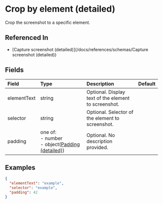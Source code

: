 
# Crop by element (detailed)

Crop the screenshot to a specific element.

## Referenced In

- [Capture screenshot (detailed)](/docs/references/schemas/Capture screenshot (detailed))

## Fields

Field | Type | Description | Default
:-- | :-- | :-- | :--
elementText | string | Optional. Display text of the element to screenshot. | 
selector | string | Optional. Selector of the element to screenshot. | 
padding | one of:<br/>- number<br/>- object([Padding (detailed)](/docs/references/schemas/Padding (detailed))) | Optional. No description provided. | 

## Examples

```json
{
  "elementText": "example",
  "selector": "example",
  "padding": 42
}
```
